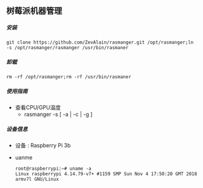 ## 树莓派机器管理

##### 安装

```
git clone https://github.com/ZevAlain/rasmanger.git /opt/rasmanger;ln -s /opt/rasmanger/rasmanger /usr/bin/rasmaner
```

##### 卸载

```
rm -rf /opt/rasmanger;rm -rf /usr/bin/rasmaner
```

##### 使用指南

- 查看CPU/GPU温度  
  - rasmanger -s [ -a | -c | -g ]

##### 设备信息

- 设备 : Raspberry Pi 3b

- uanme

  ```
  root@raspberrypi:~# uname -a
  Linux raspberrypi 4.14.79-v7+ #1159 SMP Sun Nov 4 17:50:20 GMT 2018 armv7l GNU/Linux
  ```




